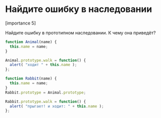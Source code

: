 # Найдите ошибку в наследовании

[importance 5]

Найдите ошибку в прототипном наследовании. К чему она приведёт?

```js
function Animal(name) {
  this.name = name;
}

Animal.prototype.walk = function() {
  alert( "ходит " + this.name );
};

function Rabbit(name) {
  this.name = name;
}
Rabbit.prototype = Animal.prototype;

Rabbit.prototype.walk = function() {
  alert( "прыгает! и ходит: " + this.name );
};
```

